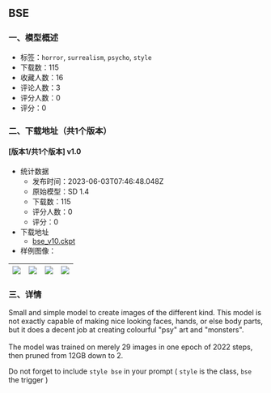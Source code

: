## BSE
### 一、模型概述

- 标签：`horror`, `surrealism`, `psycho`, `style`
- 下载数：115
- 收藏人数：16
- 评论人数：3
- 评分人数：0
- 评分：0

### 二、下载地址（共1个版本）

#### [版本1/共1个版本] v1.0

- 统计数据
  - 发布时间：2023-06-03T07:46:48.048Z
  - 原始模型：SD 1.4
  - 下载数：115
  - 评分人数：0
  - 评分：0
- 下载地址
  - [bse_v10.ckpt](https://civitai.com/api/download/models/88197)
- 样例图像：

| <img src="https://image.civitai.com/xG1nkqKTMzGDvpLrqFT7WA/40bb4c05-3549-4000-b0e2-e1d97489528c/width=450/1014222.jpeg" /> | <img src="https://image.civitai.com/xG1nkqKTMzGDvpLrqFT7WA/bfe0fed5-566f-408e-a06d-1132ac43348e/width=450/1014280.jpeg" /> | <img src="https://image.civitai.com/xG1nkqKTMzGDvpLrqFT7WA/d9daedab-203c-4e4c-bb36-659f5eed804f/width=450/1014212.jpeg" /> | <img src="https://image.civitai.com/xG1nkqKTMzGDvpLrqFT7WA/ebb3bcce-6414-4ad7-8522-d4f89b7bf7d5/width=450/1014230.jpeg" /> |
| ---- | ---- | ---- | ---- |


### 三、详情
<p>Small and simple model to create images of the different kind. This model is not exactly capable of making nice looking faces, hands, or else body parts, but it does a decent job at creating colourful "psy" art and "monsters".<br /><br />The model was trained on merely 29 images in one epoch of 2022 steps, then pruned from 12GB down to 2.</p><p></p><p>Do not forget to include <code>style bse</code> in your prompt ( <code>style</code> is the class, <code>bse</code> the trigger )</p>
